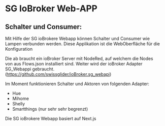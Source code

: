 # SG IoBroker Web-APP

## Schalter und Consumer:

Mit Hilfe der SG ioBrokere Webapp können Schalter und Consumer wie Lampen verbunden werden.
Diese Applikation ist die WebOberfläche für die Konfiguration

Die ab braucht ein ioBroker Server mit NodeRed, auf welchem die Nodes von aus Flows.json installiert sind.
Weiter wird der ioBroker Adapter SG_Webappi gebraucht. (https://github.com/swissglider/ioBroker.sg_webapi)

Im Moment funktionieren Schalter und Aktoren von folgenden Adapter:

-   Hue
-   Mihome
-   Shelly
-   Smartthings (nur sehr sehr begrenzt)

Die SG ioBrokere Webapp basiert auf Next.js
